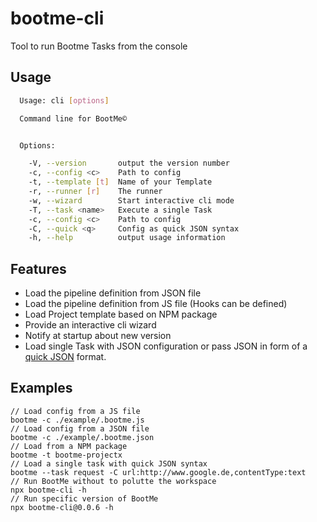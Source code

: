 # bootme-cli

Tool to run Bootme Tasks from the console

## Usage

```sh
  Usage: cli [options]

  Command line for BootMe©


  Options:

    -V, --version       output the version number
    -c, --config <c>    Path to config
    -t, --template [t]  Name of your Template
    -r, --runner [r]    The runner
    -w, --wizard        Start interactive cli mode
    -T, --task <name>   Execute a single Task
    -c, --config <c>    Path to config
    -C, --quick <q>     Config as quick JSON syntax
    -h, --help          output usage information
```

## Features
- Load the pipeline definition from JSON file
- Load the pipeline definition from JS file (Hooks can be defined)
- Load Project template based on NPM package
- Provide an interactive cli wizard
- Notify at startup about new version
- Load single Task with JSON configuration or pass JSON in form of a [quick JSON](https://github.com/mcollina/tinysonic) format.


## Examples

```
// Load config from a JS file
bootme -c ./example/.bootme.js
// Load config from a JSON file
bootme -c ./example/.bootme.json
// Load from a NPM package
bootme -t bootme-projectx
// Load a single task with quick JSON syntax
bootme --task request -C url:http://www.google.de,contentType:text
// Run BootMe without to polutte the workspace
npx bootme-cli -h
// Run specific version of BootMe
npx bootme-cli@0.0.6 -h
```
